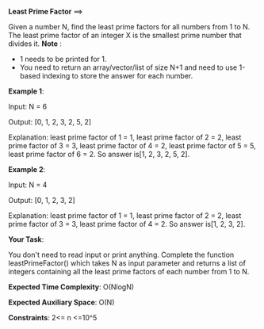 **Least Prime Factor** ==>

Given a number N, find the least prime factors for all numbers from 1 to N.  The least prime factor of an integer X is the smallest prime number that divides it.
**Note** :

- 1 needs to be printed for 1.
- You need to return an array/vector/list of size N+1 and need to use 1-based indexing to store the answer for each number.

**Example 1**:

Input: N = 6

Output: [0, 1, 2, 3, 2, 5, 2] 

Explanation: least prime factor of 1 = 1,
least prime factor of 2 = 2,
least prime factor of 3 = 3,
least prime factor of 4 = 2,
least prime factor of 5 = 5,
least prime factor of 6 = 2.
So answer is[1, 2, 3, 2, 5, 2].

**Example 2**:

Input: N = 4

Output: [0, 1, 2, 3, 2]

Explanation: least prime factor of 1 = 1,
least prime factor of 2 = 2,
least prime factor of 3 = 3,
least prime factor of 4 = 2.
So answer is[1, 2, 3, 2]. 

**Your Task**:

You don't need to read input or print anything. Complete the function leastPrimeFactor() which takes N as input parameter and returns a list of integers containing all the least prime factors of each number from 1 to N.

**Expected Time Complexity**: O(NlogN)

**Expected Auxiliary Space**: O(N)

**Constraints**:
2<= n <=10^5